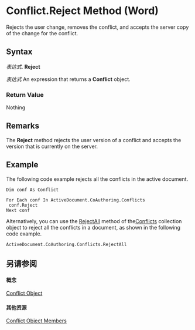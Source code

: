 
# Conflict.Reject Method (Word)

Rejects the user change, removes the conflict, and accepts the server copy of the change for the conflict.


## Syntax

 _表达式_. **Reject**

 _表达式_ An expression that returns a **Conflict** object.


### Return Value

Nothing


## Remarks

The  **Reject** method rejects the user version of a conflict and accepts the version that is currently on the server.


## Example

The following code example rejects all the conflicts in the active document.


```
Dim conf As Conflict 
 
For Each conf In ActiveDocument.CoAuthoring.Conflicts 
 conf.Reject 
Next conf
```

Alternatively, you can use the [RejectAll](bd3779d6-8cba-9cf8-d8ec-a9952e3918ad.md) method of the[Conflicts](476e8f6d-c93e-b372-2fa7-1c9a4a84a182.md) collection object to reject all the conflicts in a document, as shown in the following code example.




```
ActiveDocument.CoAuthoring.Conflicts.RejectAll
```


## 另请参阅


#### 概念


[Conflict Object](e9fe0318-d3e3-7589-0c15-64210ac5b709.md)
#### 其他资源


[Conflict Object Members](http://msdn.microsoft.com/library/f097cddc-b78a-d154-0b88-ed22a876d946%28Office.15%29.aspx)